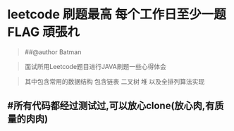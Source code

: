 leetcode 刷题最高 每个工作日至少一题 FLAG 頑張れ
=====================
>##@author Batman

>面试所用Leetcode题目进行JAVA刷题一些心得体会

>其中包含常用的数据结构 包含链表 二叉树 堆 以及全排列算法实现

#所有代码都经过测试过,可以放心clone(放心肉,有质量的肉肉)
----------------

